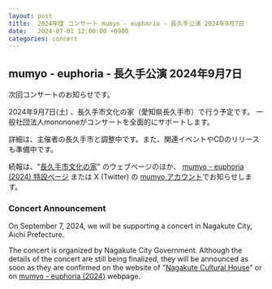 ```yaml
---
layout: post
title:  2024年度 コンサート mumyo - euphoria - 長久手公演 2024年9月7日
date:   2024-07-01 12:00:00 +0900
categories: concert
---
```


## mumyo - euphoria - 長久手公演 2024年9月7日

次回コンサートのお知らせです。

2024年9月7日(土) 、長久手市文化の家（愛知県長久手市）で行う予定です。
一般社団法人monononeがコンサートを全面的にサポートします。

詳細は、主催者の長久手市と調整中です。また、関連イベントやCDのリリースも準備中です。

続報は、"[長久手市文化の家](https://bunkanoie.jp/archives/6601)" のウェブページのほか、 [mumyo - euphoria (2024) 特設ページ](https://mumyo.org/euphoria/) または X (Twitter) の [mumyo アカウント](https://x.com/mumyollc)でお知らせします。


### Concert Announcement

On September 7, 2024, we will be supporting a concert in Nagakute City, Aichi Prefecture.  


The concert is organized by Nagakute City Government.  Although the details of the concert are still being finalized, they will be announced as soon as they are confirmed on the website of "[Nagakute Cultural House](https://bunkanoie.jp/archives/6601)" or on [mumyo - euphoria (2024)](https://mumyo.org/euphoria/) webpage.
